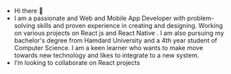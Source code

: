 - Hi there 👋
- I am a passionate and Web and Mobile App Developer with problem-solving skills and proven experience in creating and designing. Working on various projects on React js and React Native . I am also pursuing my bachelor's degree from Hamdard University and a 4th year student of Computer Science. I am a keen learner who wants to make move towards new technology and likes to integrate to a new system.
- I’m looking to collaborate on React projects

